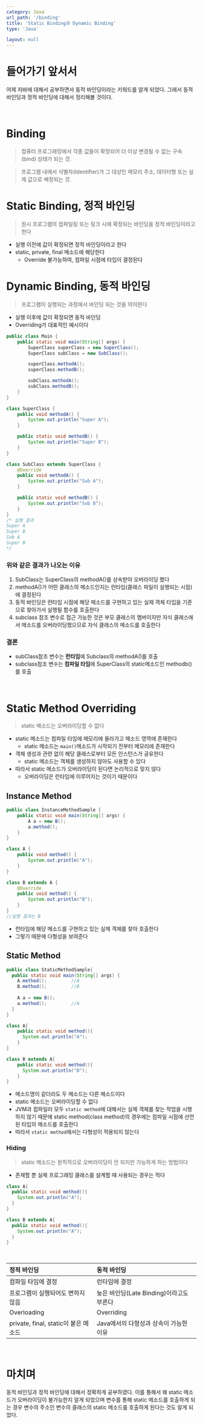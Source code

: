 ```yaml
---
category: Java
url_path: '/binding'
title: 'Static Binding과 Dynamic Binding'
type: 'Java'

layout: null
---
```


# 들어가기 앞서서

어제 자바에 대해서 공부하면서 동적 바인딩이라는 키워드를 알게 되었다. 그래서 동적 바인딩과 정적 바인딩에 대해서 정리해볼 것이다.

<br>

# Binding

> 컴퓨터 프로그래밍에서 각종 값들이 확정되어 더 이상 변경될 수 없는 구속(bind) 상태가 되는 것.

> 프로그램 내에서 식별자(Identifier)가 그 대상인 메모리 주소, 데이터형 또는 실제 값으로 배정되는 것.

# Static Binding, 정적 바인딩

> 원시 프로그램의 컴파일링 또는 링크 시에 확정되는 바인딩을 정적 바인딩이라고 한다

* 실행 이전에 값이 확정되면 정적 바인딩이라고 한다
* static, private, final 메소드에 해당한다
    * Override 불가능하여, 컴파일 시점에 타입이 결정된다

# Dynamic Binding, 동적 바인딩

> 프로그램이 실행되는 과정에서 바인딩 되는 것을 의미한다

* 실행 이후에 값이 확정되면 동적 바인딩
* Overriding가 대표적인 예시이다

```java
public class Main {
    public static void main(String[] args) {
        SuperClass superClass = new SuperClass();
        SuperClass subClass = new SubClass();

        superClass.methodA();
        superClass.methodB();

        subClass.methodA();
        subClass.methodB();
    }
}

class SuperClass {
    public void methodA() {
        System.out.println("Super A");
    }

    public static void methodB() {
        System.out.println("Super B");
    }
}

class SubClass extends SuperClass {
    @Override
    public void methodA() {
        System.out.println("Sub A");
    }

    public static void methodB() {
        System.out.println("Sub B");
    }
}
/* 실행 결과
Super A 
Super B
Sub A
Super B 
*/
```

### 위와 같은 결과가 나오는 이유

1. SubClass는 SuperClass의 methodA()를 상속받아 오버라이딩 했다
2. methodA()가 어떤 클래스의 메소드인지는 런타임(클래스 파일이 실행되는 시점)에 결정된다
3. 동적 바인딩은 런타임 시점에 해당 메소드를 구현하고 있는 실제 객체 타입을 기준으로 찾아가서 실행될 함수를 호출한다
4. subclass 참조 변수로 접근 가능한 것은 부모 클래스의 멤버이지만 자식 클래스에서 메소드를 오버라이딩했으므로 자식 클래스의 메소드를 호출한다

### 결론

* subClass참조 변수는 **런타임**에 Subclass의 methodA()를 호출
* subclass참조 변수는 **컴파일 타임**에 SuperClass의 static메소드인 methodb()를 호출

<br>

# Static Method Overriding

> static 메소드는 오버라이딩할 수 없다

* static 메소드는 컴파일 타임에 메모리에 올라가고 메소드 영역에 존재한다
    * static 메소드는 `main()`메소드가 시작되기 전부터 메모리에 존재한다
* 객체 생성과 관련 없이 해당 클래스로부터 모든 인스턴스가 공유한다
    * static 메소드는 객체를 생성하지 않아도 사용할 수 있다
* 따라서 static 메소드가 오버라이딩이 된다면 논리적으로 맞지 않다
    * 오버라이딩은 런타임에 이루어지는 것이기 때문이다

## Instance Method

```java
public class InstanceMethodSample {
    public static void main(String[] args) {
        A a = new B();
        a.method();
    }
}

class A {
    public void method() {
        System.out.println("A");
    }
}

class B extends A {
    @Override
    public void method() {
        System.out.println("B");
    }
}
//실행 결과는 B
```
* 런타임에 해당 메소드를 구현하고 있는 실제 객체를 찾아 호출한다
* 그렇기 때문에 다형성을 보여준다

## Static Method
```java
public class StaticMethodSample{
  public static void main(String[] args) {
    A.method();         //A
    B.method();         //B
    
    A a = new B();
    a.method();         //A
  }
}

class A{
    public static void method(){
      System.out.println("A");
    }
}

class B extends A{
    public static void method(){
      System.out.println("B");
    }
}
```
* 메소드명이 같더라도 두 메소드는 다른 메소드이다
* static 메소드는 오버라이딩할 수 없다
* JVM과 컴파일러 모두 `static method`에 대해서는 실제 객체를 찾는 작업을 시행하지 않기 때문에 static method(class method)의 경우에는 컴파일 시점에 선언된 타입의 메소드를 호출한다
* 따라서 `static method`에서는 다형성이 적용되지 않는다

### Hiding
> static 메소드는 원칙적으로 오버라이딩이 안 되지만 가능하게 하는 방법이다

* 존재할 뿐 실제 프로그래밍 클래스를 설계할 때 사용되는 경우는 적다

```java
class A{
  public static void method(){
    System.out.println("A");
  }
}

class B extends A{
  public static void method(){
    System.out.println("A");
  }
}
```

<br>

| 정적 바인딩                         | 동적 바인딩                       |
|:-------------------------------|:-----------------------------|
| 컴파일 타임에 결정                     | 런타임에 결정                      |
| 프로그램이 실행되어도 변하지 않음             | 늦은 바인딩(Late Binding)이라고도 부른다 |
| Overloading                    | Overriding                   |
| private, final, static이 붙은 메소드 | Java에서의 다형성과 상속이 가능한 이유      |


<br>

# 마치며
동적 바인딩과 정적 바인딩에 대해서 정확하게 공부하였다. 이를 통해서 왜 static 메소드가 오버라이딩이 불가능한지 알게 되었으며 변수를 통해 static 메소드를 호출하게 되는 경우
변수의 주소인 변수의 클래스의 static 메소드를 호출하게 된다는 것도 알게 되었다. 